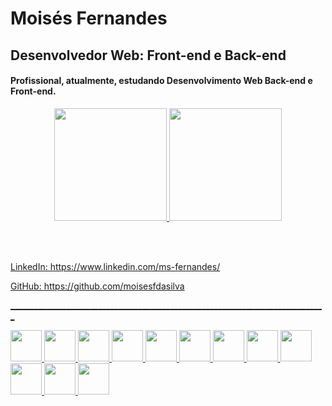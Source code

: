 
<div align="left">
  <h1>Moisés Fernandes</h1>
  <h2>Desenvolvedor Web: Front-end e Back-end</h2>
  <h4>Profissional, atualmente, estudando Desenvolvimento Web Back-end e Front-end.</h4>
</div>
<div align="center">
  <a href="https://github.com/moisesfdasilva">
  <img height="180em" src="https://github-readme-stats.vercel.app/api?username=moisesfdasilva&show_icons=true&theme=swift&include_all_commits=true&count_private=true"/>
  <img height="180em" src="https://github-readme-stats.vercel.app/api/top-langs/?username=moisesfdasilva&layout=compact&langs_count=7&theme=swift"/>
</div>

</br></br>
<div align="left">
  <a href="https://www.linkedin.com/in/ms-fernandes">
  <p>LinkedIn: https://www.linkedin.com/ms-fernandes/ <p>
</div>
<div align="left">
  <a href="https://github.com/moisesfdasilva">
  <p>GitHub: https://github.com/moisesfdasilva <p>
</div>
<div>
<p>_______________________________________________________________________________</p>
  <img height="50em" src="https://cdn.jsdelivr.net/gh/devicons/devicon/icons/linux/linux-original.svg" />

  <img height="50em" src="https://cdn.jsdelivr.net/gh/devicons/devicon/icons/git/git-original.svg" />
  <img height="50em" src="https://cdn.jsdelivr.net/gh/devicons/devicon/icons/github/github-original.svg" />
  
  <img height="50em" src="https://cdn.jsdelivr.net/gh/devicons/devicon/icons/eslint/eslint-original-wordmark.svg" />
  <img height="50em" src="https://cdn.jsdelivr.net/gh/devicons/devicon/icons/jest/jest-plain.svg" />
  <img height="50em" src="https://testing-library.com/img/octopus-64x64.png" />
  
  <img height="50em" src="https://cdn.jsdelivr.net/gh/devicons/devicon/icons/html5/html5-original-wordmark.svg" />
  <img height="50em" src="https://cdn.jsdelivr.net/gh/devicons/devicon/icons/css3/css3-original-wordmark.svg" />

  <img height="50em" src="https://cdn.jsdelivr.net/gh/devicons/devicon/icons/nodejs/nodejs-original.svg" />
  <img height="50em" src="https://cdn.jsdelivr.net/gh/devicons/devicon/icons/javascript/javascript-original.svg" />
  <img height="50em" src="https://cdn.jsdelivr.net/gh/devicons/devicon/icons/react/react-original-wordmark.svg" />
  <img height="50em" src="https://cdn.jsdelivr.net/gh/devicons/devicon/icons/redux/redux-original.svg" />
</div>

<!--
**moisesfdasilva/moisesfdasilva** is a ✨ _special_ ✨ repository because its `README.md` (this file) appears on your GitHub profile.

Here are some ideas to get you started:

- 🔭 I’m currently working on ...
- 🌱 I’m currently learning ...
- 👯 I’m looking to collaborate on ...
- 🤔 I’m looking for help with ...
- 💬 Ask me about ...
- 📫 How to reach me: ...
- 😄 Pronouns: ...
- ⚡ Fun fact: ...
-->
